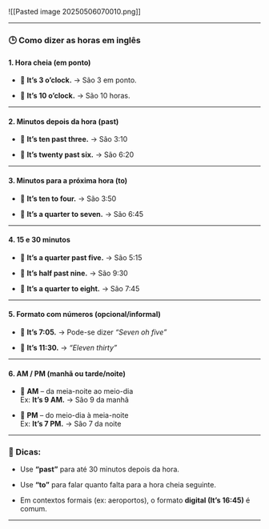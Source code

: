 ![[Pasted image 20250506070010.png]]

---

### 🕒 **Como dizer as horas em inglês**

#### 1. **Hora cheia (em ponto)**

- 🔹 **It’s 3 o’clock.** → São 3 em ponto.
    
- 🔹 **It’s 10 o’clock.** → São 10 horas.
    

---

#### 2. **Minutos depois da hora (past)**

- 🔹 **It’s ten past three.** → São 3:10
    
- 🔹 **It’s twenty past six.** → São 6:20
    

---

#### 3. **Minutos para a próxima hora (to)**

- 🔹 **It’s ten to four.** → São 3:50
    
- 🔹 **It’s a quarter to seven.** → São 6:45
    

---

#### 4. **15 e 30 minutos**

- 🔹 **It’s a quarter past five.** → São 5:15
    
- 🔹 **It’s half past nine.** → São 9:30
    
- 🔹 **It’s a quarter to eight.** → São 7:45
    

---

#### 5. **Formato com números (opcional/informal)**

- 🔹 **It’s 7:05.** → Pode-se dizer _“Seven oh five”_
    
- 🔹 **It’s 11:30.** → _“Eleven thirty”_
    

---

#### 6. **AM / PM (manhã ou tarde/noite)**

- 🔹 **AM** – da meia-noite ao meio-dia  
    Ex: **It’s 9 AM.** → São 9 da manhã
    
- 🔹 **PM** – do meio-dia à meia-noite  
    Ex: **It’s 7 PM.** → São 7 da noite
    

---

### 🧠 Dicas:

- Use **“past”** para até 30 minutos depois da hora.
    
- Use **“to”** para falar quanto falta para a hora cheia seguinte.
    
- Em contextos formais (ex: aeroportos), o formato **digital (It’s 16:45)** é comum.
    

---
